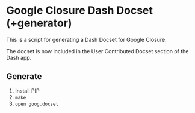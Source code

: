 # Google Closure Dash Docset (+generator)

This is a script for generating a Dash Docset for Google Closure.

The docset is now included in the User Contributed Docset section of the Dash app.

## Generate

1. Install PIP
2. `make`
3. `open goog.docset`

